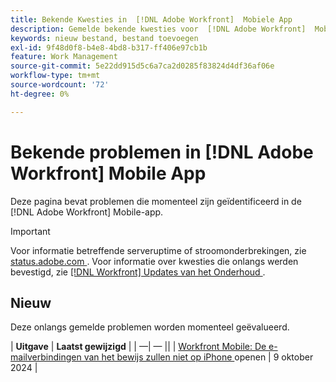```yaml
---
title: Bekende Kwesties in  [!DNL Adobe Workfront]  Mobiele App
description: Gemelde bekende kwesties voor  [!DNL Adobe Workfront]  Mobiele App
keywords: nieuw bestand, bestand toevoegen
exl-id: 9f48d0f8-b4e8-4bd8-b317-ff406e97cb1b
feature: Work Management
source-git-commit: 5e22dd915d5c6a7ca2d0285f83824d4df36af06e
workflow-type: tm+mt
source-wordcount: '72'
ht-degree: 0%

---
```


# Bekende problemen in [!DNL Adobe Workfront] Mobile App

Deze pagina bevat problemen die momenteel zijn geïdentificeerd in de [!DNL Adobe Workfront] Mobile-app.

>[!IMPORTANT]
>
>Voor informatie betreffende serveruptime of stroomonderbrekingen, zie [ status.adobe.com ](https://status.adobe.com). Voor informatie over kwesties die onlangs werden bevestigd, zie [[!DNL Workfront]  Updates van het Onderhoud ](../maintenance/current-updates.md).

<!--**There are currently no known issues for [!DNL Workfront Mobile]**-->

## Nieuw

Deze onlangs gemelde problemen worden momenteel geëvalueerd.

| **Uitgave** | **Laatst gewijzigd** |
| —| — ||
| [ Workfront Mobile: De e-mailverbindingen van het bewijs zullen niet op iPhone ](known-issues-workfront/wf-mobile-proof-email-link-wont-open.md) openen | 9 oktober 2024 |

<!--
## Current Issues

|Issue  |Last Modified   | 
|---|---|
|Issue text  | YYYY/MM/DD  | 
-->